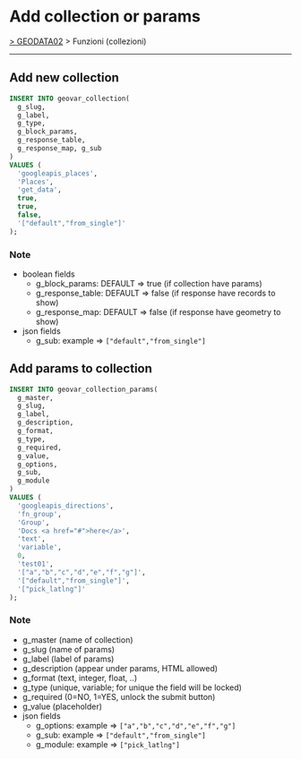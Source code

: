 # Add collection or params

[> GEODATA02](../README.md) > Funzioni (collezioni)
* * *

## Add new collection

```sql
INSERT INTO geovar_collection(
  g_slug, 
  g_label, 
  g_type, 
  g_block_params, 
  g_response_table, 
  g_response_map, g_sub
)
VALUES (
  'googleapis_places', 
  'Places', 
  'get_data', 
  true, 
  true, 
  false,
  '["default","from_single"]'
);
```

### Note

- boolean fields
  - g_block_params: DEFAULT => true (if collection have params)
  - g_response_table: DEFAULT => false (if response have records to show)
  - g_response_map: DEFAULT => false (if response have geometry to show)
- json fields
  - g_sub: example => ```["default","from_single"]```

## Add params to collection

```sql
INSERT INTO geovar_collection_params(
  g_master, 
  g_slug,
  g_label,
  g_description,
  g_format,
  g_type, 
  g_required,
  g_value, 
  g_options, 
  g_sub,
  g_module
)
VALUES (
  'googleapis_directions', 
  'fn_group',
  'Group',
  'Docs <a href="#">here</a>',
  'text',
  'variable', 
  0,
  'test01', 
  '["a","b","c","d","e","f","g"]', 
  '["default","from_single"]',
  '["pick_latlng"]'
);
```

### Note

- g_master (name of collection)
- g_slug (name of params)
- g_label (label of params)
- g_description (appear under params, HTML allowed)
- g_format (text, integer, float, ..)
- g_type (unique, variable; for unique the field will be locked)
- g_required (0=NO, 1=YES, unlock the submit button)
- g_value (placeholder)
- json fields
  - g_options: example => ```["a","b","c","d","e","f","g"]```
  - g_sub: example => ```["default","from_single"]```
  - g_module: example => ```["pick_latlng"]```
